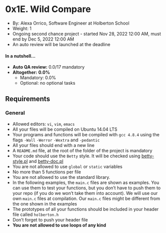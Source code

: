 # 0x1E. Wild Compare

-   By:  Alexa Orrico, Software Engineer at Holberton School
-   Weight:  1
-   Ongoing second chance project - started  Nov 28, 2022 12:00 AM, must end by  Dec 5, 2022 12:00 AM
-   An auto review will be launched at the deadline

#### In a nutshell…

-   **Auto QA review:**  0.0/17 mandatory
-   **Altogether:**  **0.0%**
    -   Mandatory: 0.0%
    -   Optional: no optional tasks

## Requirements

### General

-   Allowed editors:  `vi`,  `vim`,  `emacs`
-   All your files will be compiled on Ubuntu 14.04 LTS
-   Your programs and functions will be compiled with  `gcc 4.8.4`  using the flags  `-Wall`  `-Werror`  `-Wextra`  and  `-pedantic`
-   All your files should end with a new line
-   A  `README.md`  file, at the root of the folder of the project is mandatory
-   Your code should use the  `Betty`  style. It will be checked using  [betty-style.pl](https://github.com/holbertonschool/Betty/blob/master/betty-style.pl "betty-style.pl")  and  [betty-doc.pl](https://github.com/holbertonschool/Betty/blob/master/betty-doc.pl "betty-doc.pl")
-   You are not allowed to use  `global`  or  `static`  variables
-   No more than 5 functions per file
-   You are not allowed to use the standard library.
-   In the following examples, the  `main.c`  files are shown as examples. You can use them to test your functions, but you don’t have to push them to your repo (if you do we won’t take them into account). We will use our own  `main.c`  files at compilation. Our  `main.c`  files might be different from the one shown in the examples
-   The prototypes of all your functions should be included in your header file called  `holberton.h`
-   Don’t forget to push your header file
-   **You are not allowed to use loops of any kind**